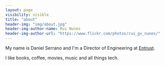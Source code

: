 ```yaml
---
layout: page
visibility: visible
title: "about"
header-img: "img/about.jpg"
header-img-author-name: Rui Nunes
header-img-author-url: "https://www.flickr.com/photos/rui_gv_nunes/"
---
```


My name is Daniel Serrano and I'm a Director of Engineering at [Entrust](https://www.entrust.com).

I like books, coffee, movies, music and all things tech.
